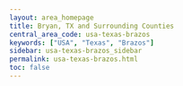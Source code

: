 ```yaml
---
layout: area_homepage
title: Bryan, TX and Surrounding Counties
central_area_code: usa-texas-brazos
keywords: ["USA", "Texas", "Brazos"]
sidebar: usa-texas-brazos_sidebar
permalink: usa-texas-brazos.html
toc: false
---
```


